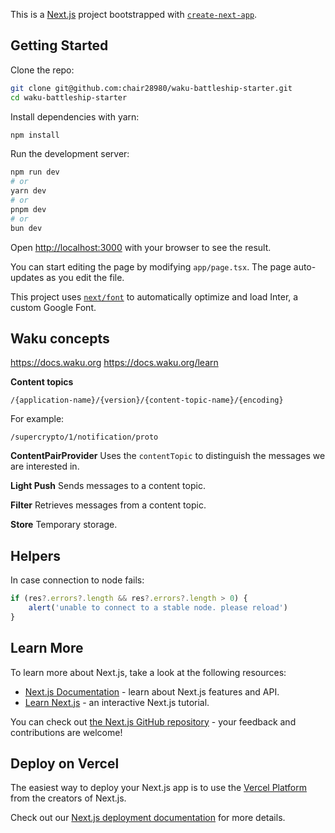 This is a [Next.js](https://nextjs.org/) project bootstrapped with [`create-next-app`](https://github.com/vercel/next.js/tree/canary/packages/create-next-app).

## Getting Started

Clone the repo:

```bash
git clone git@github.com:chair28980/waku-battleship-starter.git
cd waku-battleship-starter
```

Install dependencies with yarn:

```bash
npm install
```

Run the development server:

```bash
npm run dev
# or
yarn dev
# or
pnpm dev
# or
bun dev
```

Open [http://localhost:3000](http://localhost:3000) with your browser to see the result.

You can start editing the page by modifying `app/page.tsx`. The page auto-updates as you edit the file.

This project uses [`next/font`](https://nextjs.org/docs/basic-features/font-optimization) to automatically optimize and load Inter, a custom Google Font.

## Waku concepts
https://docs.waku.org
https://docs.waku.org/learn

**Content topics**

```
/{application-name}/{version}/{content-topic-name}/{encoding}
```

For example:
```
/supercrypto/1/notification/proto
```

**ContentPairProvider**
Uses the `contentTopic` to distinguish the messages we are interested in.

**Light Push**
Sends messages to a content topic.

**Filter**
Retrieves messages from a content topic.

**Store**
Temporary storage.

## Helpers

In case connection to node fails:

```js
if (res?.errors?.length && res?.errors?.length > 0) {
    alert('unable to connect to a stable node. please reload')
}
```

## Learn More

To learn more about Next.js, take a look at the following resources:

- [Next.js Documentation](https://nextjs.org/docs) - learn about Next.js features and API.
- [Learn Next.js](https://nextjs.org/learn) - an interactive Next.js tutorial.

You can check out [the Next.js GitHub repository](https://github.com/vercel/next.js/) - your feedback and contributions are welcome!

## Deploy on Vercel

The easiest way to deploy your Next.js app is to use the [Vercel Platform](https://vercel.com/new?utm_medium=default-template&filter=next.js&utm_source=create-next-app&utm_campaign=create-next-app-readme) from the creators of Next.js.

Check out our [Next.js deployment documentation](https://nextjs.org/docs/deployment) for more details.
